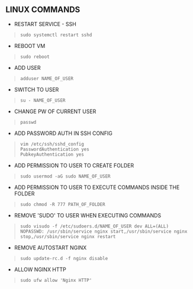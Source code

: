 ## LINUX COMMANDS

- RESTART SERVICE - SSH
>     sudo systemctl restart sshd

- REBOOT VM
>     sudo reboot

- ADD USER
>     adduser NAME_OF_USER

- SWITCH TO USER
>     su - NAME_OF_USER

- CHANGE PW OF CURRENT USER
>     passwd

- ADD PASSWORD AUTH IN SSH CONFIG
>     vim /etc/ssh/sshd_config
>     PasswordAuthentication yes
>     PubkeyAuthentication yes

- ADD PERMISSION TO USER TO CREATE FOLDER
>     sudo usermod -aG sudo NAME_OF_USER

- ADD PERMISSION TO USER TO EXECUTE COMMANDS INSIDE THE FOLDER
>     sudo chmod -R 777 PATH_OF_FOLDER

- REMOVE 'SUDO' TO USER WHEN EXECUTING COMMANDS
>     sudo visudo -f /etc/sudoers.d/NAME_OF_USER dev ALL=(ALL) NOPASSWD: /usr/sbin/service nginx start,/usr/sbin/service nginx stop,/usr/sbin/service nginx restart

- REMOVE AUTOSTART NGINX
>     sudo update-rc.d -f nginx disable

- ALLOW NGINX HTTP
>     sudo ufw allow 'Nginx HTTP'
